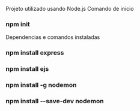 ﻿Projeto utilizado usando Node.js
Comando de inicio
### npm init

Dependencias e comandos instaladas
### npm install express
### npm install ejs
### npm install -g nodemon
### npm install --save-dev nodemon